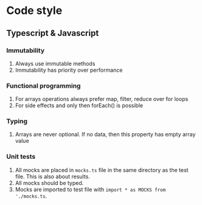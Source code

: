 # Code style

## Typescript & Javascript

### Immutability
1. Always use immutable methods
2. Immutability has priority over performance

### Functional programming
1. For arrays operations always prefer map, filter, reduce over for loops
2. For side effects and only then forEach() is possible

### Typing
1. Arrays are never optional. If no data, then this property has empty array 
   value

### Unit tests
1. All mocks are placed in `mocks.ts` file in the same directory as the test
   file. This is also about results.
2. All mocks should be typed.
3. Mocks are imported to test file with `import * as MOCKS from './mocks.ts`.
